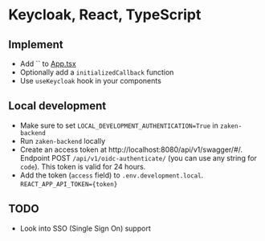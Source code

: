# Keycloak, React, TypeScript

## Implement
- Add `` to [App.tsx](https://github.com/Amsterdam/zaken-frontend/blob/master/src/App.tsx)
- Optionally add a `initializedCallback` function
- Use `useKeycloak` hook in your components

## Local development
- Make sure to set `LOCAL_DEVELOPMENT_AUTHENTICATION=True` in `zaken-backend`
- Run `zaken-backend` locally
- Create an access token at http://localhost:8080/api/v1/swagger/#/. Endpoint POST `/api/v1/oidc-authenticate/` (you can use any string for `code`). This token is valid for 24 hours.
- Add the token (`access` field) to `.env.development.local`. `REACT_APP_API_TOKEN={token}`

## TODO
- Look into SSO (Single Sign On) support
